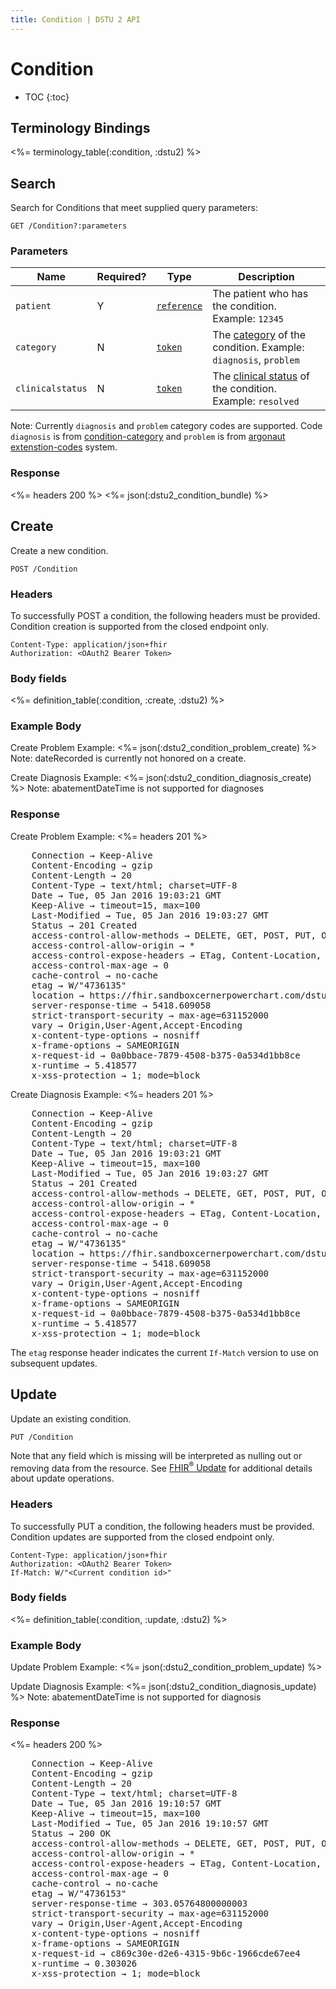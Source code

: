 ```yaml
---
title: Condition | DSTU 2 API
---
```


# Condition

* TOC
{:toc}

## Terminology Bindings

<%= terminology_table(:condition, :dstu2) %>

## Search

Search for Conditions that meet supplied query parameters:

    GET /Condition?:parameters

### Parameters

 Name           | Required? | Type                                                            | Description
----------------|-----------|-----------------------------------------------------------------|---------------------------------------------
`patient`       |     Y     |[`reference`](http://hl7.org/fhir/DSTU2/search.html#reference)   | The patient who has the condition. Example: `12345`
`category`      |     N     |[`token`](http://hl7.org/fhir/DSTU2/search.html#token)           | The [category](http://hl7.org/fhir/DSTU2/valueset-condition-category.html) of the condition. Example: `diagnosis`, `problem`
`clinicalstatus`|     N     |[`token`](http://hl7.org/fhir/DSTU2/search.html#token)           | The [clinical status](http://hl7.org/fhir/DSTU2/valueset-condition-clinical.html) of the condition. Example: `resolved`

Note: Currently `diagnosis` and `problem` category codes are supported. Code `diagnosis` is from [condition-category](http://hl7.org/fhir/condition-category) and `problem` is from [argonaut extenstion-codes](http://argonaut.hl7.org/extension-codes) system.

### Response

<%= headers 200 %>
<%= json(:dstu2_condition_bundle) %>

## Create

Create a new condition.

    POST /Condition

### Headers

To successfully POST a condition, the following headers must be provided. Condition creation is supported from the closed endpoint only.

    Content-Type: application/json+fhir
    Authorization: <OAuth2 Bearer Token>

### Body fields

<%= definition_table(:condition, :create, :dstu2) %>

### Example Body

Create Problem Example:
<%= json(:dstu2_condition_problem_create) %>
Note: dateRecorded is currently not honored on a create.

Create Diagnosis Example:
<%= json(:dstu2_condition_diagnosis_create) %>
Note: abatementDateTime is not supported for diagnoses

### Response

Create Problem Example:
<%= headers 201 %>
<pre class="terminal">
    Connection → Keep-Alive
    Content-Encoding → gzip
    Content-Length → 20
    Content-Type → text/html; charset=UTF-8
    Date → Tue, 05 Jan 2016 19:03:21 GMT
    Keep-Alive → timeout=15, max=100
    Last-Modified → Tue, 05 Jan 2016 19:03:27 GMT
    Status → 201 Created
    access-control-allow-methods → DELETE, GET, POST, PUT, OPTIONS, HEAD
    access-control-allow-origin → *
    access-control-expose-headers → ETag, Content-Location, Location, X-Request-Id, WWW-Authenticate, Date
    access-control-max-age → 0
    cache-control → no-cache
    etag → W/"4736135"
    location → https://fhir.sandboxcernerpowerchart.com/dstu2/9e2aaa6d-3811-4d84-b5f9-93ccf529eefa/Condition/p4736135
    server-response-time → 5418.609058
    strict-transport-security → max-age=631152000
    vary → Origin,User-Agent,Accept-Encoding
    x-content-type-options → nosniff
    x-frame-options → SAMEORIGIN
    x-request-id → 0a0bbace-7879-4508-b375-0a534d1bb8ce
    x-runtime → 5.418577
    x-xss-protection → 1; mode=block
</pre>

Create Diagnosis Example:
<%= headers 201 %>
<pre class="terminal">
    Connection → Keep-Alive
    Content-Encoding → gzip
    Content-Length → 20
    Content-Type → text/html; charset=UTF-8
    Date → Tue, 05 Jan 2016 19:03:21 GMT
    Keep-Alive → timeout=15, max=100
    Last-Modified → Tue, 05 Jan 2016 19:03:27 GMT
    Status → 201 Created
    access-control-allow-methods → DELETE, GET, POST, PUT, OPTIONS, HEAD
    access-control-allow-origin → *
    access-control-expose-headers → ETag, Content-Location, Location, X-Request-Id, WWW-Authenticate, Date
    access-control-max-age → 0
    cache-control → no-cache
    etag → W/"4736135"
    location → https://fhir.sandboxcernerpowerchart.com/dstu2/9e2aaa6d-3811-4d84-b5f9-93ccf529eefa/Condition/d21591615
    server-response-time → 5418.609058
    strict-transport-security → max-age=631152000
    vary → Origin,User-Agent,Accept-Encoding
    x-content-type-options → nosniff
    x-frame-options → SAMEORIGIN
    x-request-id → 0a0bbace-7879-4508-b375-0a534d1bb8ce
    x-runtime → 5.418577
    x-xss-protection → 1; mode=block
</pre>

The `etag` response header indicates the current `If-Match` version to use on subsequent updates.

## Update

Update an existing condition.

    PUT /Condition

Note that any field which is missing will be interpreted as nulling out or removing data from the resource. See [FHIR<sup>®</sup> Update](http://hl7.org/fhir/DSTU2/http.html#update) for additional details about update operations.

### Headers

To successfully PUT a condition, the following headers must be provided. Condition updates are supported from the closed endpoint only.

    Content-Type: application/json+fhir
    Authorization: <OAuth2 Bearer Token>
    If-Match: W/"<Current condition id>"

### Body fields

<%= definition_table(:condition, :update, :dstu2) %>

### Example Body

Update Problem Example:
<%= json(:dstu2_condition_problem_update) %>

Update Diagnosis Example:
<%= json(:dstu2_condition_diagnosis_update) %>
Note: abatementDateTime is not supported for diagnosis

### Response

<%= headers 200 %>
<pre class="terminal">
    Connection → Keep-Alive
    Content-Encoding → gzip
    Content-Length → 20
    Content-Type → text/html; charset=UTF-8
    Date → Tue, 05 Jan 2016 19:10:57 GMT
    Keep-Alive → timeout=15, max=100
    Last-Modified → Tue, 05 Jan 2016 19:10:57 GMT
    Status → 200 OK
    access-control-allow-methods → DELETE, GET, POST, PUT, OPTIONS, HEAD
    access-control-allow-origin → *
    access-control-expose-headers → ETag, Content-Location, Location, X-Request-Id, WWW-Authenticate, Date
    access-control-max-age → 0
    cache-control → no-cache
    etag → W/"4736153"
    server-response-time → 303.05764800000003
    strict-transport-security → max-age=631152000
    vary → Origin,User-Agent,Accept-Encoding
    x-content-type-options → nosniff
    x-frame-options → SAMEORIGIN
    x-request-id → c869c30e-d2e6-4315-9b6c-1966cde67ee4
    x-runtime → 0.303026
    x-xss-protection → 1; mode=block
</pre>